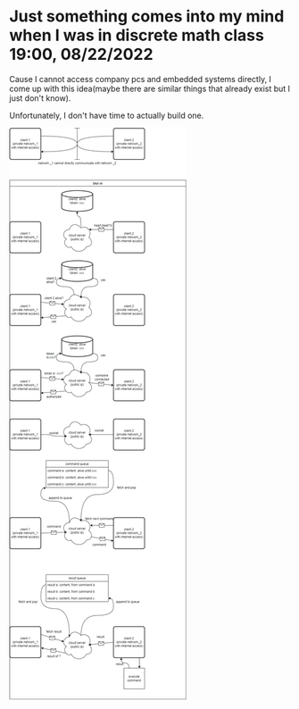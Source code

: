 # Just something comes into my mind when I was in discrete math class 19:00, 08/22/2022
Cause I cannot access company pcs and embedded systems directly, I come up with this idea(maybe there are similar things that already exist but I just don't know).

Unfortunately, I don't have time to actually build one.

![](https://github.com/DAF201/blur-in/blob/main/blur-in.drawio.png)
